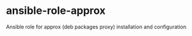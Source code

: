 ansible-role-approx
===================

Ansible role for approx (deb packages proxy) installation and configuration
